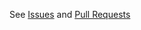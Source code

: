 See [Issues](https://w3security.github.io/cvescan/latest/community/contribute/issue/) and [Pull Requests](https://w3security.github.io/cvescan/latest/community/contribute/pr/)